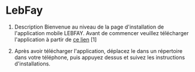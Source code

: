 # LebFay
1. Description
    Bienvenue au niveau de la page d'installation de l'application mobile LEBFAY.
    Avant de commencer veuillez télécharger l'application à partir de [ce lien] [1]
   


2. Après avoir télécharger l'application, déplacez le dans un répertoire dans  votre téléphone, puis appuyez dessus et suivez les instructions d'installations.





 [ce lien]: https://drive.google.com/file/d/1ghd7tTavYJlOdOGIiFp5JB3HJrVj1_pL/view?usp=sharing
